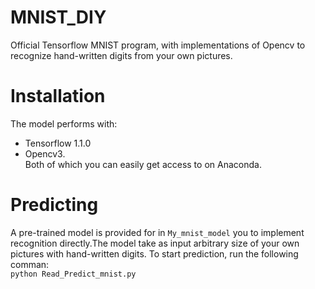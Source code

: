 # MNIST_DIY
Official Tensorflow MNIST program, 
with implementations of Opencv to recognize hand-written digits from your own pictures.


# Installation
The model performs with:
* Tensorflow 1.1.0
* Opencv3.<br>
Both of which you can easily get access to on Anaconda.


# Predicting
A pre-trained model is provided for in `My_mnist_model` you to implement recognition directly.The model take as input arbitrary size of your own pictures with hand-written digits.
To start prediction, run the following comman:<br>
`python Read_Predict_mnist.py`
